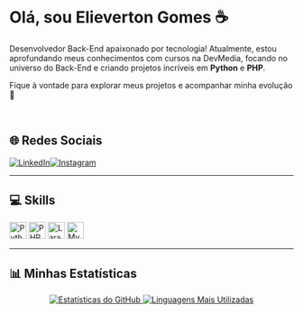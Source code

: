 # Olá, sou Elieverton Gomes ☕

Desenvolvedor Back-End apaixonado por tecnologia! Atualmente, estou aprofundando meus conhecimentos com cursos na DevMedia, focando no universo do Back-End e criando projetos incríveis em **Python** e **PHP**.

Fique à vontade para explorar meus projetos e acompanhar minha evolução 🚀

<br>

## 🌐 Redes Sociais  
<div style="display: flex"> 
  <a href="https://www.linkedin.com/in/elieverton-gomes-320b2223a/" target="_blank">
    <img src="https://img.shields.io/badge/LinkedIn-0077B5?style=for-the-badge&logo=linkedin&logoColor=white" alt="LinkedIn">
  </a>
  <a href="https://www.instagram.com/_elievertonn/" target="_blank">
    <img src="https://img.shields.io/badge/Instagram-E4405F?style=for-the-badge&logo=instagram&logoColor=white" alt="Instagram">
  </a>
</div>  

---

## 💻 Skills  
<div style="display: inline-block">
  <img src="https://cdn.jsdelivr.net/gh/devicons/devicon/icons/python/python-original.svg" height="30" alt="Python">
  <img src="https://cdn.jsdelivr.net/gh/devicons/devicon/icons/php/php-original.svg" height="30" alt="PHP">
  <img src="https://cdn.jsdelivr.net/gh/devicons/devicon/icons/laravel/laravel-original.svg" height="30" alt="Laravel">
  <img src="https://cdn.jsdelivr.net/gh/devicons/devicon/icons/mysql/mysql-original.svg" height="30" alt="MySQL">
</div>  

---

## 📊 Minhas Estatísticas  
<div align='center'> 
  <a href="https://github.com/Elieverton6/github-readme-stats">
    <img src="https://github-readme-stats.vercel.app/api?username=Elieverton6&theme=merko" alt="Estatísticas do GitHub">
  </a>
  <a href="https://github.com/Elieverton6/github-readme-stats">
    <img src="https://github-readme-stats.vercel.app/api/top-langs/?username=Elieverton6&theme=blue-green" alt="Linguagens Mais Utilizadas">
  </a>
</div>
